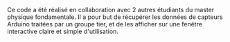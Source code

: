 Ce code a été réalisé en collaboration avec 2 autres étudiants du master physique fondamentale. Il a pour but de récupérer les données de capteurs Arduino traitées par un groupe tier, et de les afficher sur une fenêtre interactive claire et simple d'utilisation.
